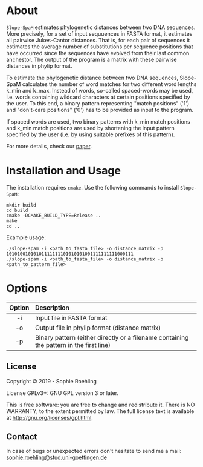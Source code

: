 # About

  

`Slope-SpaM` estimates phylogenetic distances between two DNA sequences. More precisely, for a set of input sequuences in FASTA format, it estimates all pairwise Jukes-Cantor distances. That is, for each pair of sequences it estimates the average number of substitutions per sequence positions that have occurred since the sequences have evolved from their last common anchestor. The output of the program is a matrix with these pairwise distances in phylip format.

To estimate the phylogenetic distance between two DNA sequences, Slope-SpaM calculates the number of word matches for two different word lengths k_min and k_max. Instead of words, so-called spaced-words may be used, i.e. words containing wildcard characters at certain positions specified by the user. To this end, a binary pattern representing "match positions" ('1') and "don't-care positions" ('0') has to be provided as input to the program.

If spaced words are used, two binary patterns with k_min match positions and k_min match positions are used by shortening the input pattern specified by the user (i.e. by using suitable prefixes of this pattern). 

For more details, check our [paper](https://www.biorxiv.org/content/10.1101/527515v1).
  

# Installation and Usage

  
The installation  requires `cmake`. Use the following commands to install `Slope-SpaM`:

	mkdir build
	cd build
	cmake -DCMAKE_BUILD_TYPE=Release ..
	make
	cd ..
Example usage:

	./slope-spam -i <path_to_fasta_file> -o distance_matrix -p 10101001010101111111101010101001111111111000111
	./slope-spam -i <path_to_fasta_file> -o distance_matrix -p <path_to_pattern_file>
	
# Options

  

Option | Description
:---: | :---
-i | Input file in FASTA format
-o | Output file in phylip format (distance matrix)
-p | Binary pattern (either directly or a filename containing the pattern in the first line)
  

## License

  

Copyright © 2019 - Sophie Roehling

License GPLv3+: GNU GPL version 3 or later.

  

This is free software: you are free to change and redistribute it. There is NO WARRANTY, to the extent permitted by law. The full license text is available at <http://gnu.org/licenses/gpl.html>.

## Contact

  

In case of bugs or unexpected errors don't hesitate to send me a mail: sophie.roehling@stud.uni-goettingen.de
  
